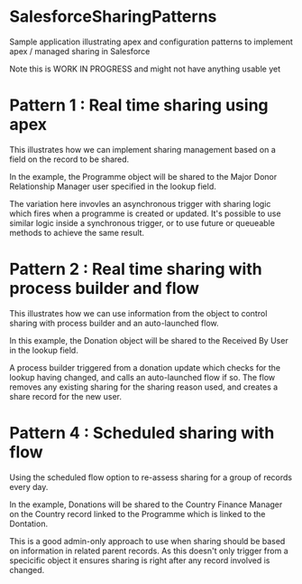 # SalesforceSharingPatterns
Sample application illustrating apex and configuration patterns to implement apex / managed sharing in Salesforce

Note this is WORK IN PROGRESS and might not have anything usable yet

# Pattern 1 : Real time sharing using apex
This illustrates how we can implement sharing management based on a field on the record to be shared.

In the example, the Programme object will be shared to the Major Donor Relationship Manager user specified in the lookup field.

The variation here invovles an asynchronous trigger with sharing logic which fires when a programme is created or updated. It's possible to use similar logic inside a synchronous trigger, or to use future or queueable methods to achieve the same result.

# Pattern 2 : Real time sharing with process builder and flow
This illustrates how we can use information from the object to control sharing with process builder and an auto-launched flow.

In this example, the Donation object will be shared to the Received By User in the lookup field.

A process builder triggered from a donation update which checks for the lookup having changed, and calls an auto-launched flow if so. The flow removes any existing sharing for the sharing reason used, and creates a share record for the new user.

# Pattern 4 : Scheduled sharing with flow
Using the scheduled flow option to re-assess sharing for a group of records every day.

In the example, Donations will be shared to the Country Finance Manager on the Country record linked to the Programme which is linked to the Dontation.

This is a good admin-only approach to use when sharing should be based on information in related parent records. As this doesn't only trigger from a specicific object it ensures sharing is right after any record involved is changed.
